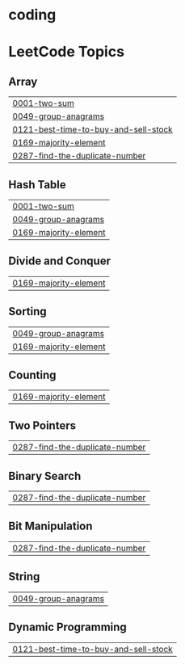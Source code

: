 # coding
<!---LeetCode Topics Start-->
# LeetCode Topics
## Array
|  |
| ------- |
| [0001-two-sum](https://github.com/Selvaragavanvsbec/coding/tree/master/0001-two-sum) |
| [0049-group-anagrams](https://github.com/Selvaragavanvsbec/coding/tree/master/0049-group-anagrams) |
| [0121-best-time-to-buy-and-sell-stock](https://github.com/Selvaragavanvsbec/coding/tree/master/0121-best-time-to-buy-and-sell-stock) |
| [0169-majority-element](https://github.com/Selvaragavanvsbec/coding/tree/master/0169-majority-element) |
| [0287-find-the-duplicate-number](https://github.com/Selvaragavanvsbec/coding/tree/master/0287-find-the-duplicate-number) |
## Hash Table
|  |
| ------- |
| [0001-two-sum](https://github.com/Selvaragavanvsbec/coding/tree/master/0001-two-sum) |
| [0049-group-anagrams](https://github.com/Selvaragavanvsbec/coding/tree/master/0049-group-anagrams) |
| [0169-majority-element](https://github.com/Selvaragavanvsbec/coding/tree/master/0169-majority-element) |
## Divide and Conquer
|  |
| ------- |
| [0169-majority-element](https://github.com/Selvaragavanvsbec/coding/tree/master/0169-majority-element) |
## Sorting
|  |
| ------- |
| [0049-group-anagrams](https://github.com/Selvaragavanvsbec/coding/tree/master/0049-group-anagrams) |
| [0169-majority-element](https://github.com/Selvaragavanvsbec/coding/tree/master/0169-majority-element) |
## Counting
|  |
| ------- |
| [0169-majority-element](https://github.com/Selvaragavanvsbec/coding/tree/master/0169-majority-element) |
## Two Pointers
|  |
| ------- |
| [0287-find-the-duplicate-number](https://github.com/Selvaragavanvsbec/coding/tree/master/0287-find-the-duplicate-number) |
## Binary Search
|  |
| ------- |
| [0287-find-the-duplicate-number](https://github.com/Selvaragavanvsbec/coding/tree/master/0287-find-the-duplicate-number) |
## Bit Manipulation
|  |
| ------- |
| [0287-find-the-duplicate-number](https://github.com/Selvaragavanvsbec/coding/tree/master/0287-find-the-duplicate-number) |
## String
|  |
| ------- |
| [0049-group-anagrams](https://github.com/Selvaragavanvsbec/coding/tree/master/0049-group-anagrams) |
## Dynamic Programming
|  |
| ------- |
| [0121-best-time-to-buy-and-sell-stock](https://github.com/Selvaragavanvsbec/coding/tree/master/0121-best-time-to-buy-and-sell-stock) |
<!---LeetCode Topics End-->